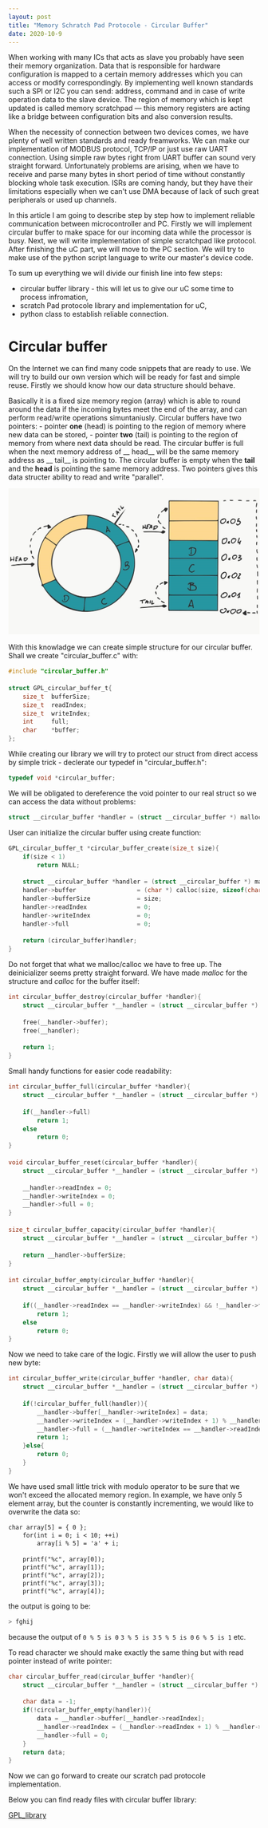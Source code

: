 ```yaml
---
layout: post
title: "Memory Schratch Pad Protocole - Circular Buffer"
date: 2020-10-9
---
```

When working with many ICs that acts as slave you probably have seen their memory organization. Data that is responsible for hardware configuration is mapped to a certain memory addresses which you can access or modify correspondingly. By implementing well known standards such a SPI or I2C you can send: address, command and in case of write operation data to the slave device. The region of memory which is kept updated is called memory scratchpad — this memory registers are acting like a bridge between configuration bits and also conversion results.

When the necessity of connection between two devices comes, we have plenty of well written standards and ready freamworks. We can make our implementation of MODBUS protocol, TCP/IP or just use raw UART connection. Using simple raw bytes right from UART buffer can sound very straight forward. Unfortunately problems are arising, when we have to receive and parse many bytes in short period of time without constantly blocking whole task execution. ISRs are coming handy, but they have their limitations especially when we can't use DMA because of lack of such great peripherals or used up channels.

In this article I am going to describe step by step how to implement reliable communication between microcontroller and PC. Firstly we will implement circular buffer to make space for our incoming data while the processor is busy. Next, we will write implementation of simple scratchpad like protocol. After finishing the uC part, we will move to the PC section. We will try to make use of the python script language to write our master's device code.

To sum up everything we will divide our finish line into few steps:
- circular buffer library - this will let us to give our uC some time to process infromation,
- scratch Pad protocole library and implementation for uC,
- python class to establish reliable connection.

# Circular buffer
On the Internet we can find many code snippets that are ready to use. We will try to build our own version which will be ready for fast and simple reuse. Firstly we should know how our data structure should behave. 

Basically it is a fixed size memory region (array) which is able to round around the data if the incoming bytes meet the end of the array, and can perform read/write operations simuntaniusly. Circular buffers have two pointers:
	- pointer __one__ (head) is pointing to the region of memory where new data can be stored,
	- pointer __two__ (tail) is pointing to the region of memory from where next data should be read.
The circular buffer is full when the next memory address of __ head__ will be the same memory address as __ tail__ is pointing to.
The circular buffer is empty when the __tail__ and the __head__ is pointing the same memory address.
Two pointers gives this data structer ability to read and write "parallel".

![Circular Buffer](/images/memory_scratch_pad_protocole/circular_buffer.jpg)

With this knowladge we can create simple structure for our circular buffer. Shall we create "circular_buffer.c" with:
```C
#include "circular_buffer.h"

struct GPL_circular_buffer_t{
    size_t  bufferSize;
    size_t  readIndex;
    size_t  writeIndex;
    int     full;
    char    *buffer;
}; 
```

While creating our library we will try to protect our struct from direct access by simple trick - declerate our typedef in "circular_buffer.h":
```C
typedef void *circular_buffer;
```
We will be obligated to dereference the void pointer to our real struct so we can access the data without problems:
```C
struct __circular_buffer *handler = (struct __circular_buffer *) malloc(sizeof(*handler));
```

User can initialize the circular buffer using create function:
```C
GPL_circular_buffer_t *circular_buffer_create(size_t size){
    if(size < 1)
        return NULL;

    struct __circular_buffer *handler = (struct __circular_buffer *) malloc(sizeof(*handler));
    handler->buffer                 = (char *) calloc(size, sizeof(char *));
    handler->bufferSize             = size;
    handler->readIndex              = 0;
    handler->writeIndex             = 0;
    handler->full                   = 0;

    return (circular_buffer)handler;
}  
```

Do not forget that what we malloc/calloc we have to free up. The deinicializer seems pretty straight forward. We have made _malloc_ for the structure and _calloc_ for the buffer itself:
```C
int circular_buffer_destroy(circular_buffer *handler){
    struct __circular_buffer *__handler = (struct __circular_buffer *) handler;

    free(__handler->buffer);
    free(__handler);

    return 1;
}
```

Small handy functions for easier code readability:
```C
int circular_buffer_full(circular_buffer *handler){
    struct __circular_buffer *__handler = (struct __circular_buffer *) handler;

    if(__handler->full)
        return 1;
    else
        return 0;
}

void circular_buffer_reset(circular_buffer *handler){
    struct __circular_buffer *__handler = (struct __circular_buffer *) handler;

    __handler->readIndex = 0;
    __handler->writeIndex = 0;
    __handler->full = 0;
}

size_t circular_buffer_capacity(circular_buffer *handler){
    struct __circular_buffer *__handler = (struct __circular_buffer *) handler;

    return __handler->bufferSize;
}

int circular_buffer_empty(circular_buffer *handler){
    struct __circular_buffer *__handler = (struct __circular_buffer *) handler;

    if((__handler->readIndex == __handler->writeIndex) && !__handler->full)
        return 1;
    else
        return 0;
}
```

Now we need to take care of the logic. Firstly we will allow the user to push new byte:
```C
int circular_buffer_write(circular_buffer *handler, char data){
    struct __circular_buffer *__handler = (struct __circular_buffer *) handler;

    if(!circular_buffer_full(handler)){
        __handler->buffer[__handler->writeIndex] = data;
        __handler->writeIndex = (__handler->writeIndex + 1) % __handler->bufferSize;
        __handler->full = (__handler->writeIndex == __handler->readIndex);
        return 1;
    }else{
        return 0;
    }
} 
```
We have used small little trick with modulo operator to be sure that we won't exceed the allocated memory region. In example, we have only 5 element array, but the counter is constantly incrementing, we would like to overwrite the data so:
```
char array[5] = { 0 };
    for(int i = 0; i < 10; ++i)
        array[i % 5] = 'a' + i;

    printf("%c", array[0]);
    printf("%c", array[1]);
    printf("%c", array[2]);
    printf("%c", array[3]);
    printf("%c", array[4]);
```
the output is going to be:
```bash
> fghij
```
because the output of `0 % 5 is 0` `3 % 5 is 3` `5 % 5 is 0` `6 % 5 is 1` etc.

To read character we should make exactly the same thing but with read pointer instead of write pointer:
```C
char circular_buffer_read(circular_buffer *handler){
    struct __circular_buffer *__handler = (struct __circular_buffer *) handler;
    
    char data = -1;                                                
    if(!circular_buffer_empty(handler)){
        data = __handler->buffer[__handler->readIndex];
        __handler->readIndex = (__handler->readIndex + 1) % __handler->bufferSize;
        __handler->full = 0;
    }
    return data;
}
```

Now we can go forward to create our scratch pad protocole implementation. 

Below you can find ready files with circular buffer library:

[GPL_library](https://github.com/MateuszMyalski/GPL)
